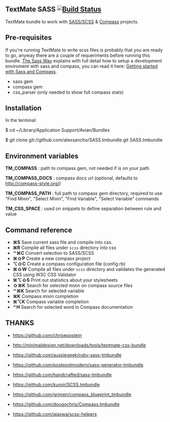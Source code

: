 TextMate SASS [![Build Status](https://secure.travis-ci.org/alexsancho/SASS.tmbundle.png)](http://travis-ci.org/alexsancho/SASS.tmbundle)
-------------

TextMate bundle to work with [SASS/SCSS][1] & [Compass][2] projects.

Pre-requisites
--------------

If you're running TextMate to write scss files is probably that you are ready to go, anyway there are a couple of requeriments before running this bundle. [The Sass Way][3] explains with full detail how to setup a development enviroment with sass and compass, you can read it here: [Getting started with Sass and Compass][4].

- sass gem
- compass gem
- css_parser (only needed to show full compass stats)

Installation
------------

In the terminal:

$ cd ~/Library/Application Support/Avian/Bundles  

$ git clone git://github.com/alexsancho/SASS.tmbundle.git SASS.tmbundle

Environment variables
---------------------

**TM_COMPASS**		: path to compass gem, not needed if is on your path  

**TM_COMPASS_DOCS** : compass docs url (optional, defaults to http://compass-style.org/)  

**TM_COMPASS_PATH** : full path to compass gem directory, required to use "Find Mixin", "Select Mixin", "Find Variable", "Select Variable" commands  

**TM_CSS_SPACE**    : used on snippets to define separation between rule and value

Command reference
-----------------

- **⌘S** Save current sass file and compile into css.
- **⌘R** Compile all files under `scss` directory into css
- **⌃⌘C** Convert selection to SASS/SCSS
- **⌘⇧P** Create a new compass project
- **⌥⇧C** Create a compass configuration file (config.rb)
- **⌘⇧W** Compile all files under `scss` directory and validates the generated CSS using W3C CSS Validator
- **⌘⌥⇧S** Print out statistics about your stylesheets
- **⇧⌘K** Search for selected mixin on compass source files
- **⌃⌘K** Search for selected variable
- **⌘K** Compass mixin completion
- **⌘⌥K** Compass variable completion
- **⌃H** Search for selected word in Compass documentation

THANKS
------

- https://github.com/chriseppstein

- http://minimaldesign.net/downloads/tools/textmate-css-bundle
- https://github.com/aussiegeek/ruby-sass-tmbundle
- https://github.com/postpostmodern/sass-generator-tmbundle
- https://github.com/handcrafted/sass-tmbundle
- https://github.com/kuroir/SCSS.tmbundle
- https://github.com/grimen/compass_blueprint_tmbundle
- https://github.com/dougochris/Compass.tmbundle
- https://github.com/ajaswa/scss-helpers

[1]: http://sass-lang.com/
[2]: http://compass-style.org/
[3]: http://thesassway.com/
[4]: http://thesassway.com/beginner/getting-started-with-sass-and-compass